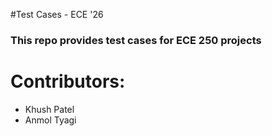 #Test Cases - ECE '26

<h3> This repo provides test cases for ECE 250 projects </h3>

# Contributors:
<ul>
  <li>Khush Patel</li>
  <li>Anmol Tyagi</li>
</ul>

